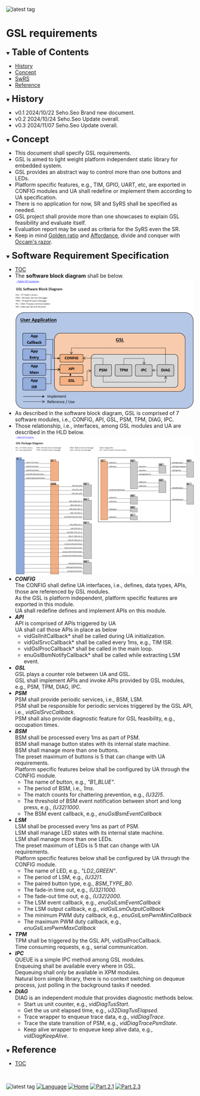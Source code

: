 ![latest tag](https://img.shields.io/github/v/tag/gtuja/GSL.svg?color=brightgreen)

# GSL requirements

<div id="toc"></div>
<details open>
<summary><font size="5"><b>Table of Contents</b></font></summary>

- [History](#history)
- [Concept](#Concept)
- [SwRS](#SwRS)
- [Reference](#Reference)

</details>

<div id="history"></div>
<details open>
<summary><font size="5"><b>History</b></font></summary> 

- v0.1 2024/10/22 Seho.Seo Brand new document.
- v0.2 2024/10/24 Seho.Seo Update overall.
- v0.3 2024/11/07 Seho.Seo Update overall.

</details>

<div id="Concept"></div>
<details open>
<summary><font size="5"><b>Concept</b></font></summary>

- This document shall specify GSL requirements.
- GSL is aimed to light weight platform independent static library for embedded system.
- GSL provides an abstract way to control more than one buttons and LEDs.
- Platform specific features, e.g., TIM, GPIO, UART, etc, are exported in CONFIG modules and UA shall redefine or implement them according to UA specification. 
- There is no application for now, SR and SyRS shall be specified as needed.
- GSL project shall provide more than one showcases to explain GSL feasibility and evaluate itself.
- Evaluation report may be used as criteria for the SyRS even the SR.
- Keep in mind [Golden ratio](https://en.m.wikipedia.org/wiki/Golden_ratio) and [Affordance](https://en.m.wikipedia.org/wiki/Affordance), divide and conquer with [Occam's razor](https://en.m.wikipedia.org/wiki/Occam%27s_razor). 

</details>

<div id="SwRS"></div>
<details open>
<summary><font size="5"><b>Software Requirement Specification</b></font></summary>

- [TOC](#toc)
- The **software block diagram** shall be below.<br>
![Software Block Diagram](https://github.com/gtuja/GSL/blob/main/Document/GSL_Diagram-SoftwareBlockDiagram.drawio.png)<br>
- As described in the software block diagram, GSL is comprised of 7 software modules, i.e., CONFIG, API, GSL, PSM, TPM, DIAG, IPC.
- Those relationship, i.e., interfaces, among GSL modules and UA are described in the HLD below.<br>
![HLD](https://github.com/gtuja/GSL/blob/main/Document/GSL_Diagram-PackageDiagram.drawio.png)<br>
- ***CONFIG***<br> 
  The CONFIG shall define UA interfaces, i.e., defines, data types, APIs, those are referenced by GSL modules.<br>
  As the GSL is platform independent, platform specific features are exported in this module.<br>
  UA shall redefine defines and implement APIs on this module.<br>
- ***API***<br> 
  API is comprised of APIs triggered by UA<br>
  UA shall call those APIs in place as below<br>
  - vidGslInitCallback* shall be called during UA initialization.<br>
  - vidGslSrvcCallback* shall be called every 1ms, e.g., TIM ISR.<br>
  - vidGslProcCallback* shall be called in the main loop.<br>
  - enuGslBsmNotifyCallback* shall be called while extracting LSM event.<br>
- ***GSL***<br>
  GSL plays a counter role between UA and GSL.<br>
  GSL shall implement APIs and invoke APIs provided by GSL modules, e.g., PSM, TPM, DIAG, IPC.
- ***PSM***<br>
  PSM shall provide periodic services, i.e., BSM, LSM.<br>
  PSM shall be responsible for periodic services triggered by the GSL API, i.e., *vidGslSrvcCallback*.<br>
  PSM shall also provide diagnostic feature for GSL feasibility, e.g., occupation times.<br>
- ***BSM***<br>
  BSM shall be processed every 1ms as part of PSM.<br>
  BSM shall manage button states with its internal state machine.<br>
  BSM shall manage more than one buttons.<br>
  The preset maximum of buttons is 5 that can change with UA requirements.<br>
  Platform specific features below shall be configured by UA through the CONFIG module.<br>
  - The name of button, e.g., *"B1_BLUE"*.
  - The period of BSM, i.e., *1ms*.
  - The match counts for chattering prevention, e.g., *(U32)5*.
  - The threshold of BSM event notification between short and long press, e.g., *(U32)1000*.
  - The BSM event callback, e.g., *enuGslBsmEventCallback*
- ***LSM***<br>
  LSM shall be processed every 1ms as part of PSM.<br>
  LSM shall manage LED states with its internal state machine.<br>
  LSM shall manage more than one LEDs.<br>
  The preset maximum of LEDs is 5 that can change with UA requirements.<br>
  Platform specific features below shall be configured by UA through the CONFIG module.<br>
  - The name of LED, e.g., *"LD2_GREEN"*.
  - The period of LSM, e.g., *(U32)1*.
  - The paired button type, e.g., *BSM_TYPE_B0*.
  - The fade-in time out, e.g., *(U32)1000.*
  - The fade-out time out, e.g., *(U32)2000.*
  - The LSM event callback, e.g., *enuGslLsmEventCallback*
  - The LSM output callback, e.g., *vidGslLsmOutputCallback*
  - The minimum PWM duty callback, e.g., *enuGslLsmPwmMinCallback*
  - The maximum PWM duty callback, e.g., *enuGslLsmPwmMaxCallback*
- ***TPM***<br>
  TPM shall be triggered by the GSL API, vidGslProcCallback.<br>
  Time consuming requests, e.g., serial communication.<br>
- ***IPC***<br>
  QUEUE is a simple IPC method among GSL modules.<br>
  Enqueuing shall be available every where in GSL.<br>
  Dequeuing shall only be available in XPM modules.<br>
  Natural born simple library, there is no context switching on dequeue process, just polling in the background tasks if needed.<br>
- ***DIAG***<br>
  DIAG is an independent module that provides diagnostic methods below.<br>
  - Start us unit counter, e.g., *vidDiagTusStart*.
  - Get the us unit elapsed time, e.g., *u32DiagTusElapsed*.
  - Trace wrapper to enqueue trace data, e.g., *vidDiagTrace*.
  - Trace the state transition of PSM, e.g., *vidDiagTracePsmState*.
  - Keep alive wrapper to enqueue keep alive data, e.g., *vidDiagKeepAlive*.
</details>

<div id="Reference"></div>
<details open>
<summary><font size="5"><b>Reference</b></font></summary>

- [TOC](#toc)

</details>
<br>

![latest tag](https://img.shields.io/github/v/tag/gtuja/CSC_MS.svg?color=brightgreen)
[![Language](https://img.shields.io/badge/Language-%E6%97%A5%E6%9C%AC%E8%AA%9E-brightgreen)](https://github.com/gtuja/CSC_MS/blob/main/Part2/2.RequirementAnalysis.md)
[![Home](https://img.shields.io/badge/Home-Readme-brightgreen)](https://github.com/gtuja/CSC_MS/blob/main/README_en.md)
[![Part.2.1](https://img.shields.io/badge/Prev-Part.2.1-brightgreen)](https://github.com/gtuja/CSC_MS/blob/main/Part2/1.WorFlowOnGithub_en.md)
[![Part.2.3](https://img.shields.io/badge/Next-Part.2.3-brightgreen)](https://github.com/gtuja/CSC_MS/blob/main/Part2/3.SoftwareDesign_en.md)